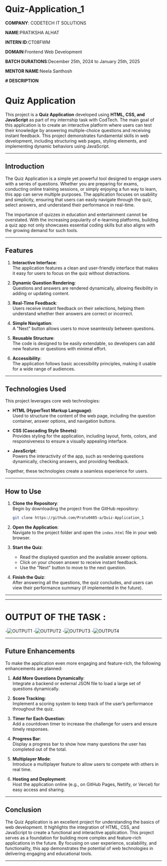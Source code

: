 # Quiz-Application_1

**COMPANY**: CODETECH IT SOLUTIONS

**NAME**:PRATIKSHA ALHAT

**INTERN ID**:CT08FWM

**DOMAIN**:Frontend Web Development

**BATCH DURATIONS**:December 25th, 2024 to January 25th, 2025

**MENTOR NAME**:Neela Santhosh

**# DESCRIPTION**



# Quiz Application

This project is a **Quiz Application** developed using **HTML, CSS, and JavaScript** as part of my internship task with CodTech. The main goal of this application is to create an interactive platform where users can test their knowledge by answering multiple-choice questions and receiving instant feedback. This project demonstrates fundamental skills in web development, including structuring web pages, styling elements, and implementing dynamic behaviors using JavaScript.

---

## **Introduction**
The Quiz Application is a simple yet powerful tool designed to engage users with a series of questions. Whether you are preparing for exams, conducting online training sessions, or simply enjoying a fun way to learn, this app can serve multiple purposes. The application focuses on usability and simplicity, ensuring that users can easily navigate through the quiz, select answers, and understand their performance in real-time.

The importance of quizzes in education and entertainment cannot be overstated. With the increasing popularity of e-learning platforms, building a quiz app not only showcases essential coding skills but also aligns with the growing demand for such tools.

---

## **Features**
1. **Interactive Interface**:  
   The application features a clean and user-friendly interface that makes it easy for users to focus on the quiz without distractions.  

2. **Dynamic Question Rendering**:  
   Questions and answers are rendered dynamically, allowing flexibility in adding or updating content.  

3. **Real-Time Feedback**:  
   Users receive instant feedback on their selections, helping them understand whether their answers are correct or incorrect.  

4. **Simple Navigation**:  
   A "Next" button allows users to move seamlessly between questions.  

5. **Reusable Structure**:  
   The code is designed to be easily extendable, so developers can add new features or questions with minimal effort.  

6. **Accessibility**:  
   The application follows basic accessibility principles, making it usable for a wide range of audiences.  

---

## **Technologies Used**
This project leverages core web technologies:  
- **HTML (HyperText Markup Language)**:  
  Used to structure the content of the web page, including the question container, answer options, and navigation buttons.  

- **CSS (Cascading Style Sheets)**:  
  Provides styling for the application, including layout, fonts, colors, and responsiveness to ensure a visually appealing interface.  

- **JavaScript**:  
  Powers the interactivity of the app, such as rendering questions dynamically, checking answers, and providing feedback.  

Together, these technologies create a seamless experience for users.

---

## **How to Use**
1. **Clone the Repository**:  
   Begin by downloading the project from the GitHub repository:  
   ```bash
   git clone https://github.com/Pratu0405-a/Quiz-Application_1
   ```  

2. **Open the Application**:  
   Navigate to the project folder and open the `index.html` file in your web browser.  

3. **Start the Quiz**:  
   - Read the displayed question and the available answer options.  
   - Click on your chosen answer to receive instant feedback.  
   - Use the "Next" button to move to the next question.  

4. **Finish the Quiz**:  
   After answering all the questions, the quiz concludes, and users can view their performance summary (if implemented in the future).  

---
---
# OUTPUT OF THE TASK :

-![OUTPUT1](https://github.com/user-attachments/assets/7faab816-cde2-4ddd-ad24-d8c028740b28)
-![OUTPUT2](https://github.com/user-attachments/assets/1b9acbfd-0eec-4624-bd5c-e0c5cc3e3841)
-![OUTPUT3](https://github.com/user-attachments/assets/c61f7850-d865-49cd-8a94-e5cb710f5108)
-![OUTPUT4](https://github.com/user-attachments/assets/79b56601-b6ca-4c2f-bbd4-20de9a570024)

---

## **Future Enhancements**
To make the application even more engaging and feature-rich, the following enhancements are planned:  
1. **Add More Questions Dynamically**:  
   Integrate a backend or external JSON file to load a large set of questions dynamically.  

2. **Score Tracking**:  
   Implement a scoring system to keep track of the user’s performance throughout the quiz.  

3. **Timer for Each Question**:  
   Add a countdown timer to increase the challenge for users and ensure timely responses.  

4. **Progress Bar**:  
   Display a progress bar to show how many questions the user has completed out of the total.  

5. **Multiplayer Mode**:  
   Introduce a multiplayer feature to allow users to compete with others in real time.  

6. **Hosting and Deployment**:  
   Host the application online (e.g., on GitHub Pages, Netlify, or Vercel) for easy access and sharing.  

---

## **Conclusion**
The Quiz Application is an excellent project for understanding the basics of web development. It highlights the integration of HTML, CSS, and JavaScript to create a functional and interactive application. This project serves as a foundation for building more complex and feature-rich applications in the future. By focusing on user experience, scalability, and functionality, this app demonstrates the potential of web technologies in delivering engaging and educational tools.

---

